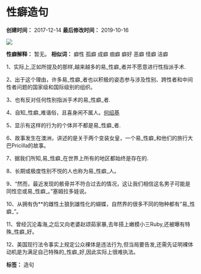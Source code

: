 # 性癖造句

**创建时间：** 2017-12-14
**最后修改时间：** 2019-10-16

![](https://other.zaojv.com/wordimage/528.gif)

**性癖解释：** 暂无。
**相似词：** 癖性 孤癖 成癖 痼癖 癖好 恶癖 怪癖 洁癖

1、实际上,正如所提及的那样,越来越多的易_性癖_者并不愿意进行性指派手术.

2、出于这个理由，许多易_性癖_者也以积极的姿态参与涉及性别、跨性者和中间性者问题的国家级和国际级别的组织。

3、也有反对任何性别指派手术的易_性癖_者.

4、自知_性癖_难谐俗，且喜身闲不属人。[何绍基](https://baike.baidu.com/search/word?word=何绍基 "查看百度百科对该名人的介绍") 

5、显示有这样的行为的个体并不都是易_性癖_者.

6、故事发生在澳洲，讲述的是关于两个变装女皇，一个易_性癖_和他们的旅行大巴Pricilla的故事。

7、据我们所知,易_性癖_在世界上所有的地区都始终是存在的.

8、长期或极度性别不悦的人也称为易_性癖_人。

9、“然而，最近发现的骸骨并不符合过去的情况，这让我们相信这名男子可能是同性恋或易_性癖_。”塞姆拉多娃说。

10、从拥有伪\*\*的雌性土狼到雄性化的蝴蝶，自然界的很多不同的物种都有“易_性癖_”。

11、曾经沉沦毒海,之后又向老婆赵颂茹家暴,去年搭上嫩模小三Ruby,还被曝有特殊_性癖_好。

12、美国现行法令事实上规定公众裸体是违法行为,但当局要告发,还需先证明裸体动机是为满足自己特殊的_性癖_好,因此实际上很难执法。

**标签：** 造句
